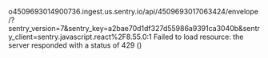 o4509693014900736.ingest.us.sentry.io/api/4509693017063424/envelope/?sentry_version=7&sentry_key=a2bae70d1df327d55986a9391ca3040b&sentry_client=sentry.javascript.react%2F8.55.0:1   Failed to load resource: the server responded with a status of 429 ()
